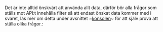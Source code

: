 # 
Det är inte alltid önskvärt att använda allt data, därför bör alla frågor som ställs mot API:t innehålla filter så att endast önskat data kommer med i svaret, läs mer om detta under avsnittet ~[konsolen](https://data.trafikverket.se/documentation/datacache/testbench)~ för att själv prova att ställa olika frågor.:


<REQUEST>
  <LOGIN authenticationkey="0d546260a4954c968923c98902418143"/>
  <QUERY objecttype="RailCrossing" namespace="road.infrastructure" schemaversion="1.5" limit="10">
    <FILTER></FILTER>
  </QUERY>
</REQUEST>

<REQUEST>
  <LOGIN authenticationkey="0d546260a4954c968923c98902418143"/>
  <QUERY objecttype="RailwayEvent" namespace="ols.open" schemaversion="1" limit="10">
    <FILTER></FILTER>
  </QUERY>
</REQUEST>

<REQUEST>
  <LOGIN authenticationkey="0d546260a4954c968923c98902418143"/>
  <QUERY objecttype="ReasonCode" namespace="rail.trafficinfo" schemaversion="1" limit="10">
    <FILTER></FILTER>
  </QUERY>
</REQUEST>

<REQUEST>
  <LOGIN authenticationkey="0d546260a4954c968923c98902418143"/>
  <QUERY objecttype="ReplacementTraffic" namespace="jbs" schemaversion="1" limit="10">
    <FILTER></FILTER>
  </QUERY>
</REQUEST>

<REQUEST>
  <LOGIN authenticationkey="0d546260a4954c968923c98902418143"/>
  <QUERY objecttype="TrainAnnouncement" schemaversion="1.9" limit="10">
    <FILTER></FILTER>
  </QUERY>
</REQUEST>

<REQUEST>
  <LOGIN authenticationkey="0d546260a4954c968923c98902418143"/>
  <QUERY objecttype="TrainMessage" schemaversion="1.7" limit="10">
    <FILTER></FILTER>
  </QUERY>
</REQUEST>

<REQUEST>
  <LOGIN authenticationkey="0d546260a4954c968923c98902418143"/>
  <QUERY objecttype="TrainPosition" namespace="järnväg.trafikinfo" schemaversion="1.1" limit="10">
    <FILTER></FILTER>
  </QUERY>
</REQUEST>

<REQUEST>
  <LOGIN authenticationkey="0d546260a4954c968923c98902418143"/>
  <QUERY objecttype="TrainStation" namespace="rail.infrastructure" schemaversion="1.5" limit="10">
    <FILTER></FILTER>
  </QUERY>
</REQUEST>

<REQUEST>
  <LOGIN authenticationkey="0d546260a4954c968923c98902418143"/>
  <QUERY objecttype="TrainStationMessage" schemaversion="1" limit="10">
    <FILTER></FILTER>
  </QUERY>
</REQUEST>

<REQUEST>
  <LOGIN authenticationkey="0d546260a4954c968923c98902418143"/>
  <QUERY objecttype="OperativeEvent" namespace="ols.open" schemaversion="1" limit="10">
    <FILTER></FILTER>
  </QUERY>
</REQUEST>